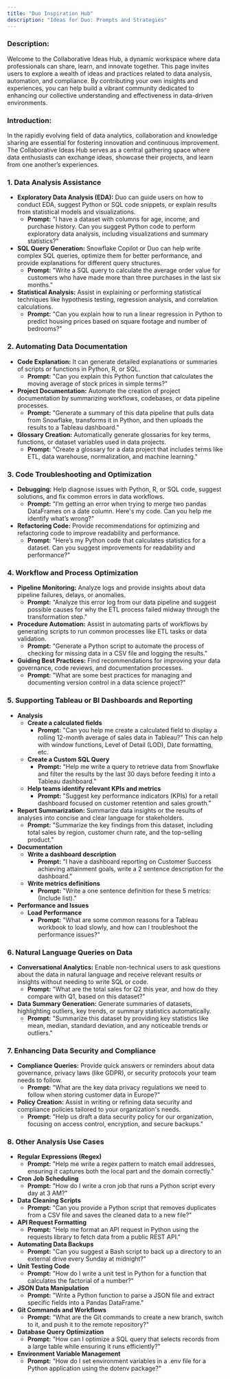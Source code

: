 ```yaml
---
title: "Duo Inspiration Hub"
description: "Ideas for Duo: Prompts and Strategies"
---
```


### Description:
Welcome to the Collaborative Ideas Hub, a dynamic workspace where data professionals can share, learn, and innovate together. This page invites users to explore a wealth of ideas and practices related to data analysis, automation, and compliance. By contributing your own insights and experiences, you can help build a vibrant community dedicated to enhancing our collective understanding and effectiveness in data-driven environments.

### Introduction:
In the rapidly evolving field of data analytics, collaboration and knowledge sharing are essential for fostering innovation and continuous improvement. The Collaborative Ideas Hub serves as a central gathering space where data enthusiasts can exchange ideas, showcase their projects, and learn from one another’s experiences.

### 1. **Data Analysis Assistance**

* **Exploratory Data Analysis (EDA):** Duo can guide users on how to conduct EDA, suggest Python or SQL code snippets, or explain results from statistical models and visualizations.
  * **Prompt:** "I have a dataset with columns for age, income, and purchase history. Can you suggest Python code to perform exploratory data analysis, including visualizations and summary statistics?"
* **SQL Query Generation:** Snowflake Copilot or Duo can help write complex SQL queries, optimize them for better performance, and provide explanations for different query structures.
  * **Prompt:** "Write a SQL query to calculate the average order value for customers who have made more than three purchases in the last six months."
* **Statistical Analysis:** Assist in explaining or performing statistical techniques like hypothesis testing, regression analysis, and correlation calculations.
  * **Prompt:** "Can you explain how to run a linear regression in Python to predict housing prices based on square footage and number of bedrooms?"

### 2. **Automating Data Documentation**

* **Code Explanation:** It can generate detailed explanations or summaries of scripts or functions in Python, R, or SQL.
  * **Prompt:** "Can you explain this Python function that calculates the moving average of stock prices in simple terms?"
* **Project Documentation:** Automate the creation of project documentation by summarizing workflows, codebases, or data pipeline processes.
  * **Prompt:** "Generate a summary of this data pipeline that pulls data from Snowflake, transforms it in Python, and then uploads the results to a Tableau dashboard."
* **Glossary Creation:** Automatically generate glossaries for key terms, functions, or dataset variables used in data projects.
  * **Prompt:** "Create a glossary for a data project that includes terms like ETL, data warehouse, normalization, and machine learning."

### 3. **Code Troubleshooting and Optimization**

* **Debugging:** Help diagnose issues with Python, R, or SQL code, suggest solutions, and fix common errors in data workflows.
  * **Prompt:** "I’m getting an error when trying to merge two pandas DataFrames on a date column. Here's my code. Can you help me identify what’s wrong?"
* **Refactoring Code:** Provide recommendations for optimizing and refactoring code to improve readability and performance.
  * **Prompt:** "Here’s my Python code that calculates statistics for a dataset. Can you suggest improvements for readability and performance?"

### 4. **Workflow and Process Optimization**

* **Pipeline Monitoring:** Analyze logs and provide insights about data pipeline failures, delays, or anomalies.
  * **Prompt:** "Analyze this error log from our data pipeline and suggest possible causes for why the ETL process failed midway through the transformation step."
* **Procedure Automation:** Assist in automating parts of workflows by generating scripts to run common processes like ETL tasks or data validation.
  * **Prompt:** "Generate a Python script to automate the process of checking for missing data in a CSV file and logging the results."
* **Guiding Best Practices:** Find recommendations for improving your data governance, code reviews, and documentation processes.
  * **Prompt:** "What are some best practices for managing and documenting version control in a data science project?"

### 5. **Supporting Tableau or BI Dashboards and Reporting**

* **Analysis**
  * **Create a calculated fields**
    * **Prompt:** "Can you help me create a calculated field to display a rolling 12-month average of sales data in Tableau?" This can help with window functions, Level of Detail (LOD), Date formatting, etc.
  * **Create a Custom SQL Query**
    * **Prompt:** "Help me write a query to retrieve data from Snowflake and filter the results by the last 30 days before feeding it into a Tableau dashboard."
  * **Help teams identify relevant KPIs and metrics**
    * **Prompt:** "Suggest key performance indicators (KPIs) for a retail dashboard focused on customer retention and sales growth."
* **Report Summarization:** Summarize data insights or the results of analyses into concise and clear language for stakeholders.
  * **Prompt:** "Summarize the key findings from this dataset, including total sales by region, customer churn rate, and the top-selling product."
* **Documentation**
  * **Write a dashboard description**
    * **Prompt:** "I have a dashboard reporting on Customer Success achieving attainment goals, write a 2 sentence description for the dashboard."
  * **Write metrics definitions**
    * **Prompt:** "Write a one sentence definition for these 5 metrics: (Include list)."
* **Performance and Issues**
  * **Load Performance**
    * **Prompt:** "What are some common reasons for a Tableau workbook to load slowly, and how can I troubleshoot the performance issues?"

### 6. **Natural Language Queries on Data**

* **Conversational Analytics:** Enable non-technical users to ask questions about the data in natural language and receive relevant results or insights without needing to write SQL or code.
  * **Prompt:** "What are the total sales for Q2 this year, and how do they compare with Q1, based on this dataset?"
* **Data Summary Generation:** Generate summaries of datasets, highlighting outliers, key trends, or summary statistics automatically.
  * **Prompt:** "Summarize this dataset by providing key statistics like mean, median, standard deviation, and any noticeable trends or outliers."

### 7. **Enhancing Data Security and Compliance**

* **Compliance Queries:** Provide quick answers or reminders about data governance, privacy laws (like GDPR), or security protocols your team needs to follow.
  * **Prompt:** "What are the key data privacy regulations we need to follow when storing customer data in Europe?"
* **Policy Creation:** Assist in writing or refining data security and compliance policies tailored to your organization's needs.
  * **Prompt:** "Help us draft a data security policy for our organization, focusing on access control, encryption, and secure backups."

### **8. Other Analysis Use Cases**

* **Regular Expressions (Regex)**
  * **Prompt:** "Help me write a regex pattern to match email addresses, ensuring it captures both the local part and the domain correctly."
* **Cron Job Scheduling**
  * **Prompt:** "How do I write a cron job that runs a Python script every day at 3 AM?"
* **Data Cleaning Scripts**
  * **Prompt:** "Can you provide a Python script that removes duplicates from a CSV file and saves the cleaned data to a new file?"
* **API Request Formatting**
  * **Prompt:** "Help me format an API request in Python using the requests library to fetch data from a public REST API."
* **Automating Data Backups**
  * **Prompt:** "Can you suggest a Bash script to back up a directory to an external drive every Sunday at midnight?"
* **Unit Testing Code**
  * **Prompt:** "How do I write a unit test in Python for a function that calculates the factorial of a number?"
* **JSON Data Manipulation**
  * **Prompt:** "Write a Python function to parse a JSON file and extract specific fields into a Pandas DataFrame."
* **Git Commands and Workflows**
  * **Prompt:** "What are the Git commands to create a new branch, switch to it, and push it to the remote repository?"
* **Database Query Optimization**
  * **Prompt:** "How can I optimize a SQL query that selects records from a large table while ensuring it runs efficiently?"
* **Environment Variable Management**
  * **Prompt:** "How do I set environment variables in a .env file for a Python application using the dotenv package?"